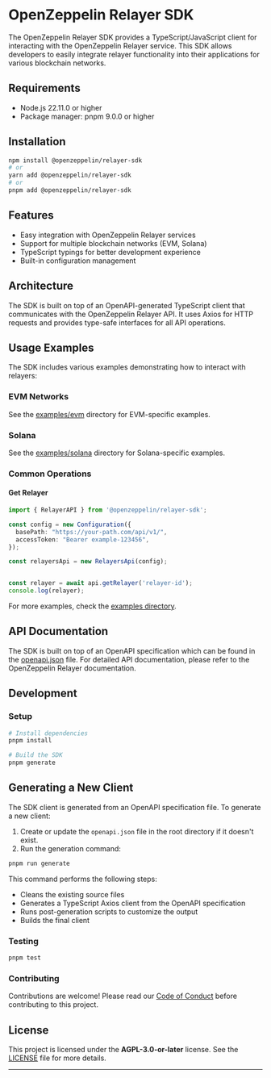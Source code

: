# OpenZeppelin Relayer SDK

The OpenZeppelin Relayer SDK provides a TypeScript/JavaScript client for interacting with the OpenZeppelin Relayer service. This SDK allows developers to easily integrate relayer functionality into their applications for various blockchain networks.

## Requirements

- Node.js 22.11.0 or higher
- Package manager: pnpm 9.0.0 or higher

## Installation

```bash
npm install @openzeppelin/relayer-sdk
# or
yarn add @openzeppelin/relayer-sdk
# or
pnpm add @openzeppelin/relayer-sdk
```

## Features

- Easy integration with OpenZeppelin Relayer services
- Support for multiple blockchain networks (EVM, Solana)
- TypeScript typings for better development experience
- Built-in configuration management

## Architecture

The SDK is built on top of an OpenAPI-generated TypeScript client that communicates with the OpenZeppelin Relayer API. It uses Axios for HTTP requests and provides type-safe interfaces for all API operations.


## Usage Examples

The SDK includes various examples demonstrating how to interact with relayers:

### EVM Networks
See the [examples/evm](examples/evm) directory for EVM-specific examples.

### Solana
See the [examples/solana](examples/solana) directory for Solana-specific examples.

### Common Operations

#### Get Relayer
```typescript
import { RelayerAPI } from '@openzeppelin/relayer-sdk';

const config = new Configuration({
  basePath: "https://your-path.com/api/v1/",
  accessToken: "Bearer example-123456",
});

const relayersApi = new RelayersApi(config);


const relayer = await api.getRelayer('relayer-id');
console.log(relayer);
```

For more examples, check the [examples directory](examples).

## API Documentation

The SDK is built on top of an OpenAPI specification which can be found in the [openapi.json](openapi.json) file. For detailed API documentation, please refer to the OpenZeppelin Relayer documentation.

## Development

### Setup
```bash
# Install dependencies
pnpm install

# Build the SDK
pnpm generate
```

## Generating a New Client

The SDK client is generated from an OpenAPI specification file. To generate a new client:

1. Create or update the `openapi.json` file in the root directory if it doesn't exist.
2. Run the generation command:

```bash
pnpm run generate
```

This command performs the following steps:
- Cleans the existing source files
- Generates a TypeScript Axios client from the OpenAPI specification
- Runs post-generation scripts to customize the output
- Builds the final client


### Testing
```bash
pnpm test
```

### Contributing

Contributions are welcome! Please read our [Code of Conduct](CODE_OF_CONDUCT.md) before contributing to this project.

## License

This project is licensed under the **AGPL-3.0-or-later** license. See the [LICENSE](LICENSE) file for more details.

---
```